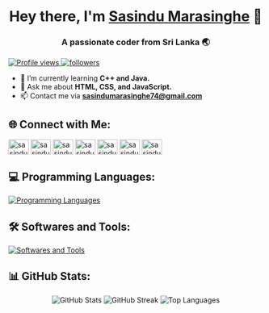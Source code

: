 <h1 align="center">Hey there, I'm <a href="https://github.com/sasindu-marasinghe">Sasindu Marasinghe</a> 👋</h1>
<h3 align="center">A passionate coder from Sri Lanka 🌏</h3>

<p align="left">
  <a href="https://github.com/sasindu-marasinghe"> 
    <img src="https://komarev.com/ghpvc/?username=sasindu-marasinghe&style=for-the-badge&color=blue" alt="Profile views" /> 
  </a>
  <a href="https://github.com/sasindu-marasinghe">
    <img alt="followers" title="Follow me on Github" src="https://img.shields.io/github/followers/sasindu-marasinghe?color=236ad3&style=for-the-badge&logo=github&label=Follow" />
  </a>
</p>

- 🌱 I’m currently learning **C++ and Java.**
- 💬 Ask me about **HTML, CSS, and JavaScript.**
- 📫 Contact me via **sasindumarasinghe74@gmail.com**

## 🌐 Connect with Me:
<p align="left">
  <a href="https://www.linkedin.com/in/sasindu-marasinghe" target="blank"><img align="center" src="https://raw.githubusercontent.com/rahuldkjain/github-profile-readme-generator/master/src/images/icons/Social/linked-in-alt.svg" alt="sasindu-marasinghe" height="30" width="40" /></a>
  <a href="https://twitter.com/sasindu_marasinghe" target="blank"><img align="center" src="https://raw.githubusercontent.com/rahuldkjain/github-profile-readme-generator/master/src/images/icons/Social/twitter.svg" alt="sasindu-marasinghe" height="30" width="40" /></a>
  <a href="https://facebook.com/sasindu.marasinghe" target="blank"><img align="center" src="https://raw.githubusercontent.com/rahuldkjain/github-profile-readme-generator/master/src/images/icons/Social/facebook.svg" alt="sasindu-marasinghe" height="30" width="40" /></a>
  <a href="https://www.instagram.com/sasindu.marasinghe" target="blank"><img align="center" src="https://raw.githubusercontent.com/rahuldkjain/github-profile-readme-generator/master/src/images/icons/Social/instagram.svg" alt="sasindu-marasinghe" height="30" width="40" /></a>
  <a href="https://dribbble.com/sasindu-marasinghe" target="blank"><img align="center" src="https://raw.githubusercontent.com/rahuldkjain/github-profile-readme-generator/master/src/images/icons/Social/dribbble.svg" alt="sasindu-marasinghe" height="30" width="40" /></a>
  <a href="https://www.behance.net/sasindu-marasinghe" target="blank"><img align="center" src="https://raw.githubusercontent.com/rahuldkjain/github-profile-readme-generator/master/src/images/icons/Social/behance.svg" alt="sasindu-marasinghe" height="30" width="40" /></a>
  <a href="https://www.youtube.com/c/sasindu-marasinghe" target="blank"><img align="center" src="https://raw.githubusercontent.com/rahuldkjain/github-profile-readme-generator/master/src/images/icons/Social/youtube.svg" alt="sasindu-marasinghe" height="30" width="40" /></a>
</p>

## 💻 Programming Languages:
<p align="left">
  <a href="https://github.com/sasindu-marasinghe">
    <img src="https://skillicons.dev/icons?i=c,cpp,java,html,css,js,php" alt="Programming Languages" />
  </a>
</p>

## 🛠️ Softwares and Tools:
<p align="left">
  <a href="https://github.com/sasindu-marasinghe">
    <img src="https://skillicons.dev/icons?i=vscode,visualstudio,eclipse,replit,github,git" alt="Softwares and Tools" />
  </a>
</p>

## 📊 GitHub Stats:
<div align="center">
  <img src="https://github-readme-stats.vercel.app/api?username=sasindu-marasinghe&theme=algolia&hide_border=true&include_all_commits=false&count_private=false" alt="GitHub Stats" />
  <img src="https://github-readme-streak-stats.herokuapp.com/?user=sasindu-marasinghe&theme=algolia&hide_border=true" alt="GitHub Streak" />
  <img src="https://github-readme-stats.vercel.app/api/top-langs/?username=sasindu-marasinghe&theme=algolia&hide_border=true&include_all_commits=false&count_private=false&layout=compact" alt="Top Languages" />
</div>
